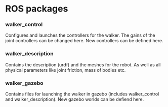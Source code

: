# ROS packages 

### walker_control 
Configures and launches the controllers for the walker. The gains of the joint controllers can be changed here. New controllers can be defined here.

### walker_description
Contains the description (urdf) and the meshes for the robot. As well as all physical parameters like joint friction, mass of bodies etc.

### walker_gazebo
Contains files for launching the walker in gazebo (includes walker_control and walker_description). New gazebo worlds can be defiend here.
